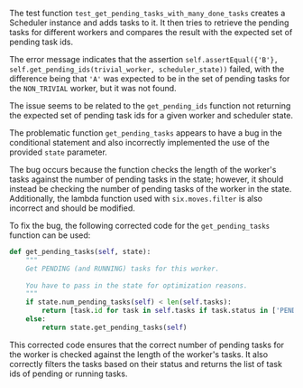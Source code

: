 The test function `test_get_pending_tasks_with_many_done_tasks` creates a Scheduler instance and adds tasks to it. It then tries to retrieve the pending tasks for different workers and compares the result with the expected set of pending task ids.

The error message indicates that the assertion `self.assertEqual({'B'}, self.get_pending_ids(trivial_worker, scheduler_state))` failed, with the difference being that `'A'` was expected to be in the set of pending tasks for the `NON_TRIVIAL` worker, but it was not found.

The issue seems to be related to the `get_pending_ids` function not returning the expected set of pending task ids for a given worker and scheduler state.

The problematic function `get_pending_tasks` appears to have a bug in the conditional statement and also incorrectly implemented the use of the provided `state` parameter.

The bug occurs because the function checks the length of the worker's tasks against the number of pending tasks in the state; however, it should instead be checking the number of pending tasks of the worker in the state. Additionally, the lambda function used with `six.moves.filter` is also incorrect and should be modified.

To fix the bug, the following corrected code for the `get_pending_tasks` function can be used:

```python
def get_pending_tasks(self, state):
    """
    Get PENDING (and RUNNING) tasks for this worker.
    
    You have to pass in the state for optimization reasons.
    """
    if state.num_pending_tasks(self) < len(self.tasks):
        return [task.id for task in self.tasks if task.status in ['PENDING', 'RUNNING']]
    else:
        return state.get_pending_tasks(self)
```

This corrected code ensures that the correct number of pending tasks for the worker is checked against the length of the worker's tasks. It also correctly filters the tasks based on their status and returns the list of task ids of pending or running tasks.